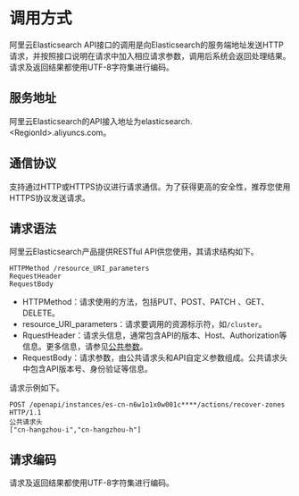 # 调用方式

阿里云Elasticsearch API接口的调用是向Elasticsearch的服务端地址发送HTTP请求，并按照接口说明在请求中加入相应请求参数，调用后系统会返回处理结果。请求及返回结果都使用UTF-8字符集进行编码。

## 服务地址

阿里云Elasticsearch的API接入地址为elasticsearch.<RegionId\>.aliyuncs.com。

## 通信协议

支持通过HTTP或HTTPS协议进行请求通信。为了获得更高的安全性，推荐您使用HTTPS协议发送请求。

## 请求语法

阿里云Elasticsearch产品提供RESTful API供您使用，其请求结构如下。

```
HTTPMethod /resource_URI_parameters
RequestHeader
RequestBody
```

-   HTTPMethod：请求使用的方法，包括PUT、POST、PATCH 、GET、DELETE。
-   resource\_URI\_parameters：请求要调用的资源标示符，如`/cluster`。
-   RquestHeader：请求头信息，通常包含API的版本、Host、Authorization等信息。更多信息，请参见[公共参数]()。
-   RequestBody：请求参数，由公共请求头和API自定义参数组成。公共请求头中包含API版本号、身份验证等信息。

请求示例如下。

```
POST /openapi/instances/es-cn-n6w1o1x0w001c****/actions/recover-zones HTTP/1.1
公共请求头
["cn-hangzhou-i","cn-hangzhou-h"]
```

## 请求编码

请求及返回结果都使用UTF-8字符集进行编码。

